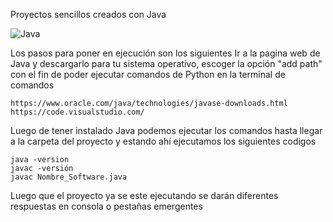 Proyectos sencillos creados con Java

![Java](https://img.shields.io/badge/java-%23ED8B00.svg?style=for-the-badge&logo=openjdk&logoColor=white)

Los pasos para poner en ejecución son los siguientes
Ir a la pagina web de Java y descargarlo para tu sistema operativo, escoger la opción "add path" con el fin de poder ejecutar comandos de Python en la terminal de comandos

```Pagina web
https://www.oracle.com/java/technologies/javase-downloads.html
https://code.visualstudio.com/

```
Luego de tener instalado Java podemos ejecutar los comandos hasta llegar a la carpeta del proyecto y estando ahí ejecutamos los siguientes codigos

```Terminal de comandos
java -version
javac -versión
javac Nombre_Software.java
```
Luego que el proyecto ya se este ejecutando se darán diferentes respuestas en consola o pestañas emergentes
